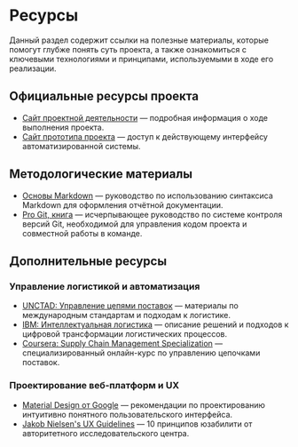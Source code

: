 # Ресурсы

Данный раздел содержит ссылки на полезные материалы, которые помогут глубже понять суть проекта, а также ознакомиться с ключевыми технологиями и принципами, используемыми в ходе его реализации.

## Официальные ресурсы проекта

- [Сайт проектной деятельности](https://www.t.me/asada_dostavka) — подробная информация о ходе выполнения проекта.
- [Сайт прототипа проекта](https://www.api.asada-dostavka.ru/) — доступ к действующему интерфейсу автоматизированной системы.

## Методологические материалы

- [Основы Markdown](https://ru.hexlet.io/lesson_filters/markdown) — руководство по использованию синтаксиса Markdown для оформления отчётной документации.
- [Pro Git, книга](https://git-scm.com/book/ru/v2) — исчерпывающее руководство по системе контроля версий Git, необходимой для управления кодом проекта и совместной работы в команде.

## Дополнительные ресурсы

### Управление логистикой и автоматизация

- [UNCTAD: Управление цепями поставок](https://unctad.org/topic/transport-and-trade-logistics/supply-chain) — материалы по международным стандартам и подходам к логистике.
- [IBM: Интеллектуальная логистика](https://www.ibm.com/topics/logistics-management) — описание решений и подходов к цифровой трансформации логистических процессов.
- [Coursera: Supply Chain Management Specialization](https://www.coursera.org/specializations/supply-chain-management) — специализированный онлайн-курс по управлению цепочками поставок.

### Проектирование веб-платформ и UX

- [Material Design от Google](https://m3.material.io/) — рекомендации по проектированию интуитивно понятного пользовательского интерфейса.
- [Jakob Nielsen's UX Guidelines](https://www.nngroup.com/articles/ten-usability-heuristics/) — 10 принципов юзабилити от авторитетного исследовательского центра.